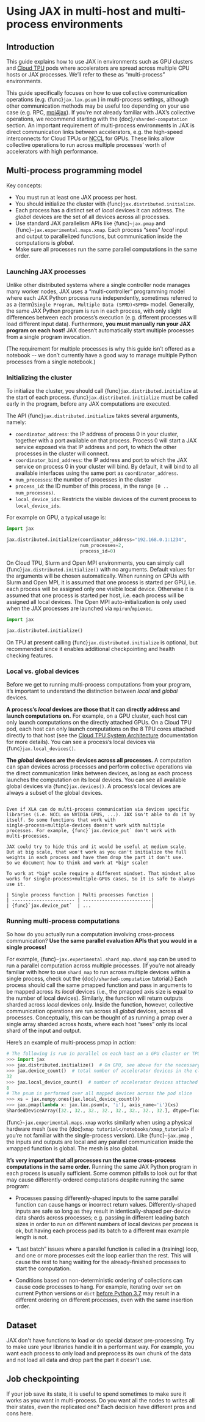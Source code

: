 # Using JAX in multi-host and multi-process environments

## Introduction

This guide explains how to use JAX in environments such as
GPU clusters and [Cloud TPU](https://cloud.google.com/tpu) pods where
accelerators are spread across multiple CPU hosts or JAX processes. We’ll refer
to these as “multi-process” environments.

This guide specifically focuses on how to use collective communication
operations (e.g. {func}`jax.lax.psum` ) in multi-process settings, although
other communication methods may be useful too depending on your use case (e.g.
RPC, [mpi4jax](https://github.com/mpi4jax/mpi4jax)). If you’re not already
familiar with JAX’s collective operations, we recommend starting with the
{doc}`/sharded-computation` section. An important requirement of
multi-process environments in JAX is direct communication links between
accelerators, e.g. the high-speed interconnects for Cloud TPUs or
[NCCL](https://developer.nvidia.com/nccl) for GPUs. These links allow
collective operations to run across multiple processes’ worth of accelerators
with high performance.

## Multi-process programming model

Key concepts:

  * You must run at least one JAX process per host.
  * You should initialize the cluster with {func}`jax.distributed.initialize`.
  * Each process has a
    distinct set of *local* devices it can address. The *global* devices are the set
    of all devices across all processes.
  * Use standard JAX parallelism APIs like {func}`~jax.pmap` and
    {func}`~jax.experimental.maps.xmap`. Each process “sees” *local* input and
    output to parallelized functions, but communication inside the computations
    is *global*.
  * Make sure all processes run the same parallel computations in the same
    order.

### Launching JAX processes

Unlike other distributed systems where a single controller node manages many
worker nodes, JAX uses a “multi-controller” programming model where each JAX
Python process runs independently, sometimes referred to as a {term}`Single
Program, Multiple Data (SPMD)<SPMD>` model. Generally, the same JAX Python
program is run in each process, with only slight differences between each
process’s execution (e.g. different processes will load different input data).
Furthermore, **you must manually run your JAX program on each host!** JAX
doesn’t automatically start multiple processes from a single program invocation.

(The requirement for multiple processes is why this guide isn’t offered as a
notebook -- we don’t currently have a good way to manage multiple Python
processes from a single notebook.)

### Initializing the cluster

To initialize the cluster, you should call {func}`jax.distributed.initialize` at
the start of each process. {func}`jax.distributed.initialize` must be called
early in the program, before any JAX computations are executed.

The API {func}`jax.distributed.initialize` takes several arguments, namely:

  * `coordinator_address`: the IP address of process 0 in your cluster, together
    with a port available on that process. Process 0 will start a JAX service
    exposed via that IP address and port, to which the other processes in the
    cluster will connect.
  * `coordinator_bind_address`: the IP address and port to which the JAX service
    on process 0 in your cluster will bind. By default, it will bind to all
    available interfaces using the same port as `coordinator_address`.
  * `num_processes`: the number of processes in the cluster
  * `process_id`: the ID number of this process, in the range `[0 ..
    num_processes)`.
  * `local_device_ids`: Restricts the visible devices of the current process to
    ``local_device_ids``.

For example on GPU, a typical usage is:

```python
import jax

jax.distributed.initialize(coordinator_address="192.168.0.1:1234",
                           num_processes=2,
                           process_id=0)
```

On Cloud TPU, Slurm and Open MPI environments, you can simply call {func}`jax.distributed.initialize()` with no
arguments. Default values for the arguments will be chosen automatically.
When running on GPUs with Slurm and Open MPI, it is assumed that one process is started per GPU, i.e. each process will
be assigned only one visible local device. Otherwise it is assumed that one process is started per host,
i.e. each process will be assigned all local devices.
The Open MPI auto-initialization is only used when the JAX processes are launched via `mpirun`/`mpiexec`.

```python
import jax

jax.distributed.initialize()
```

On TPU at present calling {func}`jax.distributed.initialize` is optional, but
recommended since it enables additional checkpointing and health checking features.

### Local vs. global devices

Before we get to running multi-process computations from your program, it’s
important to understand the distinction between *local* and *global* devices.

**A process’s *local* devices are those that it can directly address and launch
computations on.** For example, on a GPU cluster, each host can only launch
computations on the directly attached GPUs. On a Cloud TPU pod, each host can
only launch computations on the 8 TPU cores attached directly to that host (see
the
[Cloud TPU System Architecture](https://cloud.google.com/tpu/docs/system-architecture)
documentation for more details). You can see a process’s local devices via
{func}`jax.local_devices()`.

**The *global* devices are the devices across all processes.** A computation can
span devices across processes and perform collective operations via the direct
communication links between devices, as long as each process launches the
computation on its local devices. You can see all available global devices via
{func}`jax.devices()`. A process’s local devices are always a subset of the
global devices.

```{note}

Even if XLA can do multi-process communication via devices specific
libraries (i.e. NCCL on NVIDIA GPUS, ...). JAX isn't able to do it by
itself. So some functions that work with
single-process+multiple-devices doesn't work with multiple
processes. For example, {func}`jax.device_put` don't work with
multi-processes.

JAX could try to hide this and it would be useful at medium scale.
But at big scale, that won't work as you can't initialize the full
weights in each process and have them drop the part it don't use.
So we document how to think and work at *big* scale!

To work at *big* scale require a different mindset. That mindset also
works for single-process+multiple-GPUs cases, So it is safe to always
use it.

| Single process function | Multi processes function |
| ----------------------- | -------------------------|
| {func}`jax.device_put`  | ...                      |

```

### Running multi-process computations

So how do you actually run a computation involving cross-process communication?
**Use the same parallel evaluation APIs that you would in a single process!**

For example, {func}`~jax.experimental.shard_map.shard_map` can be used to
run a parallel computation across
multiple processes. (If you’re not already familiar with how to use
`shard_map` to run across multiple devices within a single process, check
out the {doc}`/sharded-computation` tutorial.) Each process should call the
same pmapped function and pass in arguments to be mapped across its *local*
devices (i.e., the pmapped axis size is equal to the number of local devices).
Similarly, the function will return outputs sharded across *local* devices only.
Inside the function, however, collective communication operations are run across
all *global* devices, across all processes. Conceptually, this can be thought of
as running a pmap over a single array sharded across hosts, where each host
“sees” only its local shard of the input and output.

Here’s an example of multi-process pmap in action:

```python
# The following is run in parallel on each host on a GPU cluster or TPU pod slice.
>>> import jax
>>> jax.distributed.initialize()  # On GPU, see above for the necessary arguments.
>>> jax.device_count()  # total number of accelerator devices in the cluster
32
>>> jax.local_device_count()  # number of accelerator devices attached to this host
8
# The psum is performed over all mapped devices across the pod slice
>>> xs = jax.numpy.ones(jax.local_device_count())
>>> jax.pmap(lambda x: jax.lax.psum(x, 'i'), axis_name='i')(xs)
ShardedDeviceArray([32., 32., 32., 32., 32., 32., 32., 32.], dtype=float32)
```

{func}`~jax.experimental.maps.xmap` works similarly when using a physical
hardware mesh (see the {doc}`xmap tutorial</notebooks/xmap_tutorial>` if you’re
not familiar with the single-process version). Like {func}`~jax.pmap` , the
inputs and outputs are local and any parallel communication inside the xmapped
function is global. The mesh is also global.

**It’s very important that all processes run the same cross-process computations
in the same order.** Running the same JAX Python program in each process is
usually sufficient. Some common pitfalls to look out for that may cause
differently-ordered computations despite running the same program:

*   Processes passing differently-shaped inputs to the same parallel function
    can cause hangs or incorrect return values. Differently-shaped inputs are
    safe so long as they result in identically-shaped per-device data shards
    across processes; e.g. passing in different leading batch sizes in order to
    run on different numbers of local devices per process is ok, but having each
    process pad its batch to a different max example length is not.

*   “Last batch” issues where a parallel function is called in a (training)
    loop, and one or more processes exit the loop earlier than the rest. This
    will cause the rest to hang waiting for the already-finished processes to
    start the computation.

*   Conditions based on non-deterministic ordering of collections can cause code
    processes to hang. For example, iterating over
    `set` on current Python versions or `dict` [before Python 3.7](https://mail.python.org/pipermail/python-dev/2017-December/151283.html)
    may result in a different ordering on different processes, even with the
    same insertion order.

## Dataset

JAX don't have functions to load or do special dataset pre-processing.
Try to make usre your libraries handle it in a performant way. For
example, you want each process to only load and preprocess its own
chunk of the data and not load all data and drop part the part it
doesn't use.

## Job checkpointing

If your job save its state, it is useful to spend sometimes to make
sure it works as you want in multi-process.  Do you want all the nodes
to writes all their states, even the replicated one? Each decision
have different pros and cons here.
